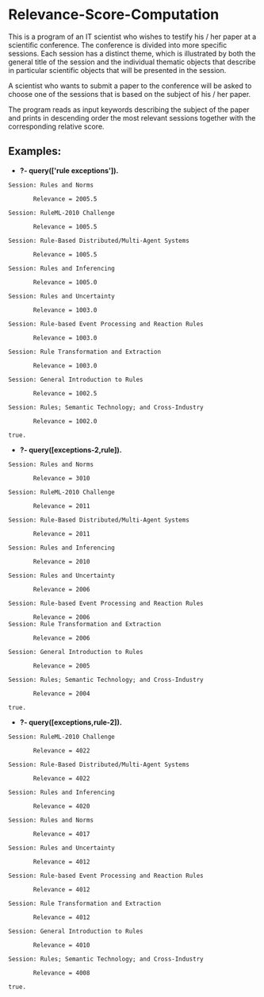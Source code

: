 # Relevance-Score-Computation

This is a program of an IT scientist who wishes to testify his / her paper at a scientific conference. The conference is divided into more specific sessions. Each session has a distinct theme, which is illustrated by both the general title of the session and the individual thematic objects that describe in particular scientific objects that will be presented in the session.

A scientist who wants to submit a paper to the conference will be asked to choose one of the sessions that is based on the subject of his / her paper.

The program reads as input keywords describing the subject of the paper and prints in descending order the most relevant sessions together with the corresponding relative score.

## **Examples:**
* **?- query(['rule exceptions']).**
```
Session: Rules and Norms

       Relevance = 2005.5
       
Session: RuleML-2010 Challenge

       Relevance = 1005.5
       
Session: Rule-Based Distributed/Multi-Agent Systems 

       Relevance = 1005.5
       
Session: Rules and Inferencing

       Relevance = 1005.0
       
Session: Rules and Uncertainty

       Relevance = 1003.0
       
Session: Rule-based Event Processing and Reaction Rules

       Relevance = 1003.0
        
Session: Rule Transformation and Extraction 

       Relevance = 1003.0
        
Session: General Introduction to Rules

       Relevance = 1002.5
       
Session: Rules; Semantic Technology; and Cross-Industry 

       Relevance = 1002.0
       
true.
```

* **?- query([exceptions-2,rule]).**
```
Session: Rules and Norms

       Relevance = 3010
       
Session: RuleML-2010 Challenge

       Relevance = 2011
       
Session: Rule-Based Distributed/Multi-Agent Systems 

       Relevance = 2011
       
Session: Rules and Inferencing

       Relevance = 2010
       
Session: Rules and Uncertainty

       Relevance = 2006
       
Session: Rule-based Event Processing and Reaction Rules 

       Relevance = 2006
Session: Rule Transformation and Extraction 

       Relevance = 2006
       
Session: General Introduction to Rules

       Relevance = 2005
       
Session: Rules; Semantic Technology; and Cross-Industry

       Relevance = 2004
       
true.

```
* **?- query([exceptions,rule-2]).**
```
Session: RuleML-2010 Challenge

       Relevance = 4022
       
Session: Rule-Based Distributed/Multi-Agent Systems 

       Relevance = 4022
       
Session: Rules and Inferencing

       Relevance = 4020
       
Session: Rules and Norms

       Relevance = 4017
       
Session: Rules and Uncertainty

       Relevance = 4012
       
Session: Rule-based Event Processing and Reaction Rules 

       Relevance = 4012
       
Session: Rule Transformation and Extraction 

       Relevance = 4012
       
Session: General Introduction to Rules

       Relevance = 4010
       
Session: Rules; Semantic Technology; and Cross-Industry

       Relevance = 4008
       
true.
```

